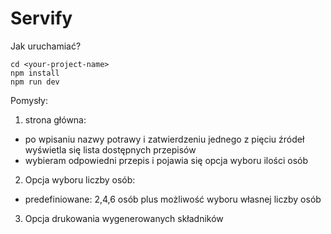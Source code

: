 # Servify
Jak uruchamiać?
```
cd <your-project-name>
npm install
npm run dev
```

Pomysły:
1. strona główna:
- po wpisaniu nazwy potrawy i zatwierdzeniu jednego z pięciu źródeł wyświetla się lista dostępnych przepisów
- wybieram odpowiedni przepis i pojawia się opcja wyboru ilości osób

2. Opcja wyboru liczby osób:
- predefiniowane: 2,4,6 osób plus możliwość wyboru własnej liczby osób

3. Opcja drukowania wygenerowanych składników
